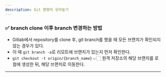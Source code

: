 ```yaml
---
description: Git 명령어 모아놓기
---
```


### ✅ branch clone 이후 branch 변경하는 방법

- Gitlab에서 repository를 clone 후, git branch를 했을 때 모든 브랜치가 확인되지 않는 경우가 있다.
- 이 때 `git branch -a`로 리모트에 브랜치가 있는지 먼저 확인한다.
- `git checkout -t origin/{branch_name}` 👉🏻 원격 저장소의 해당 브랜치를 로컬에 생성한 뒤, 해당 브랜치로 이동한다.

---
